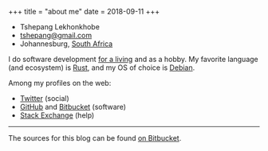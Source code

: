 +++
title = "about me"
date = 2018-09-11
+++

- Tshepang Lekhonkhobe
- <tshepang@gmail.com>
- Johannesburg, [South Africa]

I do software development [for a living] and as a hobby.
My favorite language (and ecosystem) is [Rust], and my OS of choice is
[Debian].

Among my profiles on the web:

- [Twitter] (social)
- [GitHub] and [Bitbucket] (software)
- [Stack Exchange] (help)

---

The sources for this blog can be found [on Bitbucket].

  [South Africa]: https://en.wikipedia.org/wiki/South_Africa
  [for a living]: https://panoptix.co.za
  [Rust]: https://rust-lang.org
  [Debian]: https://debian.org
  [GitHub]: https://github.com/tshepang
  [Bitbucket]: https://bitbucket.org/tshepang
  [Stack Exchange]: https://stackexchange.com/users/125744
  [Twitter]: https://twitter.com/tshepang_dev
  [on Bitbucket]: https://bitbucket.org/tshepang/blog
